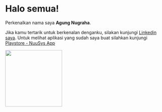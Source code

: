 # Halo semua! 

Perkenalkan nama saya **Agung Nugraha**.

Jika kamu tertarik untuk berkenalan denganku, silakan kunjungi [Linkedin saya](https://www.linkedin.com/in/nugrahaz/). Untuk melihat aplikasi yang sudah saya buat silahkan kunjungi [Playstore - NuuSys App](https://play.google.com/store/apps/developer?id=NuuSys) 

 
<p align="left">
  <img height="180em" src="https://github-readme-stats-eight-theta.vercel.app/api/top-langs/?username=Nugrahaz&layout=compact&langs_count=8&theme=algolia"/>
</a>
</p>
